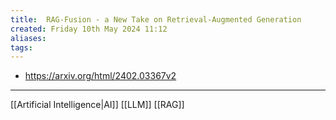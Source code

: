 ```yaml
---
title:  RAG-Fusion - a New Take on Retrieval-Augmented Generation
created: Friday 10th May 2024 11:12
aliases: 
tags: 
---
```

- https://arxiv.org/html/2402.03367v2

---
[[Artificial Intelligence|AI]] 
[[LLM]]
[[RAG]]